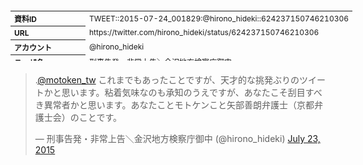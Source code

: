 <table style="font-size: 9pt; width: 610px; margin-bottom: 20px; height: 80px;">
<tbody>
    <tr>
        <th align=left>資料ID</th>
        <td align=left>TWEET::2015-07-24_001829:@hirono_hideki::624237150746210306</td>
    </tr>
    <tr>
        <th align=left>URL</th>
        <td align=left>https://twitter.com/hirono_hideki/status/624237150746210306</td>
    </tr>
    <tr>
        <th align=left>アカウント</th>
        <td align=left>@hirono_hideki</td>
    </tr>
    <tr>
        <th align=left>ユーザ名</th>
        <td align=left>刑事告発・非常上告＼金沢地方検察庁御中</td>
    </tr>
    <tr>
        <th align=left>ツイートの記録日時</th>
        <td align=left>created_at 2022-08-24_1431</td>
    </tr>
</tbody>
</table>
<blockquote class="twitter-tweet" data-width="450"  data-lang="ja"><p lang="ja" dir="ltr">.<a href="https://twitter.com/motoken_tw?ref_src=twsrc%5Etfw">@motoken_tw</a> これまでもあったことですが、天才的な挑発ぶりのツイートかと思います。粘着気味なのも承知のうえですが、あなたこそ刮目すべき異常者かと思います。あなたことモトケンこと矢部善朗弁護士（京都弁護士会）のことです。</p>&mdash; 刑事告発・非常上告＼金沢地方検察庁御中 (@hirono_hideki) <a href="https://twitter.com/hirono_hideki/status/624237150746210306?ref_src=twsrc%5Etfw">July 23, 2015</a></blockquote>
<script async src="https://platform.twitter.com/widgets.js" charset="utf-8"></script>


